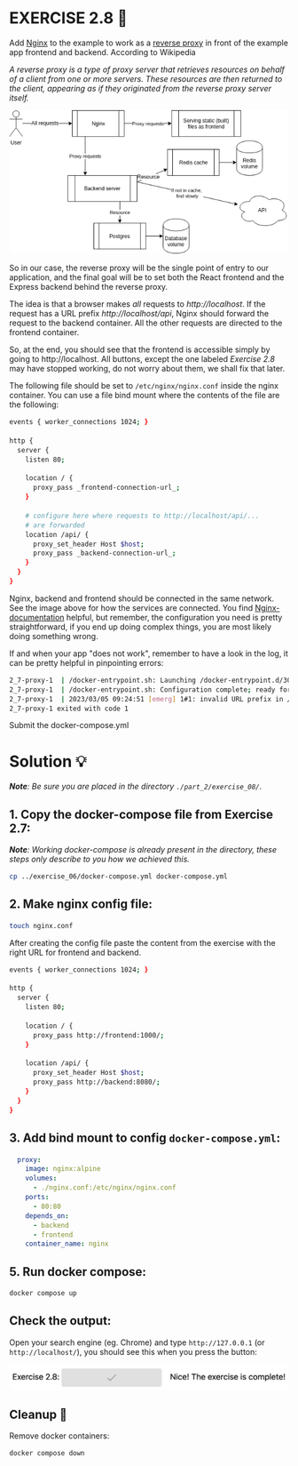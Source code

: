 # EXERCISE 2.8 🤔
Add [Nginx](https://hub.docker.com/_/nginx) to the example to work as a [reverse proxy](https://en.wikipedia.org/wiki/Reverse_proxy) in front of the example app frontend and backend. According to Wikipedia

_A reverse proxy is a type of proxy server that retrieves resources on behalf of a client from one or more servers. These resources are then returned to the client, appearing as if they originated from the reverse proxy server itself._

![Input](https://github.com/milistu/DevOpsWithDocker/blob/main/assets/exercise_2_8_input.png "Exercise 2.08 Input")

So in our case, the reverse proxy will be the single point of entry to our application, and the final goal will be to set both the React frontend and the Express backend behind the reverse proxy.

The idea is that a browser makes _all_ requests to _http://localhost_. If the request has a URL prefix _http://localhost/api_, Nginx should forward the request to the backend container. All the other requests are directed to the frontend container.

So, at the end, you should see that the frontend is accessible simply by going to http://localhost. All buttons, except the one labeled _Exercise 2.8_ may have stopped working, do not worry about them, we shall fix that later.

The following file should be set to `/etc/nginx/nginx.conf` inside the nginx container. You can use a file bind mount where the contents of the file are the following:
```bash
events { worker_connections 1024; }

http {
  server {
    listen 80;

    location / {
      proxy_pass _frontend-connection-url_;
    }

    # configure here where requests to http://localhost/api/...
    # are forwarded
    location /api/ {
      proxy_set_header Host $host;
      proxy_pass _backend-connection-url_;
    }
  }
}
```
Nginx, backend and frontend should be connected in the same network. See the image above for how the services are connected. You find [Nginx-documentation](https://www.nginx.com/resources/wiki/start/topics/examples/full/) helpful, but remember, the configuration you need is pretty straightforward, if you end up doing complex things, you are most likely doing something wrong.

If and when your app "does not work", remember to have a look in the log, it can be pretty helpful in pinpointing errors:
```bash
2_7-proxy-1  | /docker-entrypoint.sh: Launching /docker-entrypoint.d/30-tune-worker-processes.sh
2_7-proxy-1  | /docker-entrypoint.sh: Configuration complete; ready for start up
2_7-proxy-1  | 2023/03/05 09:24:51 [emerg] 1#1: invalid URL prefix in /etc/nginx/nginx.conf:8
2_7-proxy-1 exited with code 1
```
Submit the docker-compose.yml

# Solution 💡
_**Note**: Be sure you are placed in the directory `./part_2/exercise_08/`._

## 1. Copy the docker-compose file from Exercise 2.7:
_**Note**: Working docker-compose is already present in the directory, these steps only describe to you how we achieved this._

```bash
cp ../exercise_06/docker-compose.yml docker-compose.yml
```

## 2. Make nginx config file:
```bash
touch nginx.conf
```
After creating the config file paste the content from the exercise with the right URL for frontend and backend.
```bash
events { worker_connections 1024; }

http {
  server {
    listen 80;

    location / {
      proxy_pass http://frontend:1000/;
    }

    location /api/ {
      proxy_set_header Host $host;
      proxy_pass http://backend:8080/;
    }
  }
}
```

## 3. Add bind mount to config `docker-compose.yml`:
```yaml
  proxy:
    image: nginx:alpine
    volumes:
      - ./nginx.conf:/etc/nginx/nginx.conf
    ports:
      - 80:80
    depends_on:
      - backend
      - frontend
    container_name: nginx
```

## 5. Run docker compose:
```bash
docker compose up
```

## Check the output:
Open your search engine (eg. Chrome) and type `http://127.0.0.1` (or `http://localhost/`), you should see this when you press the button:

![success](https://github.com/milistu/DevOpsWithDocker/blob/main/assets/exercise_2_8_output.png "Exercise 2.08 Output")

## Cleanup 🧹
Remove docker containers:
```bash
docker compose down
```